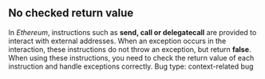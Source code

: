 ## No checked return value
In *Ethereum*, instructions such as **send, call or delegatecall** are provided to interact with external addresses. When an exception occurs in the interaction, these instructions do not throw an exception, but return **false**. When using these instructions, you need to check the return value of each instruction and handle exceptions correctly.
Bug type: context-related bug
